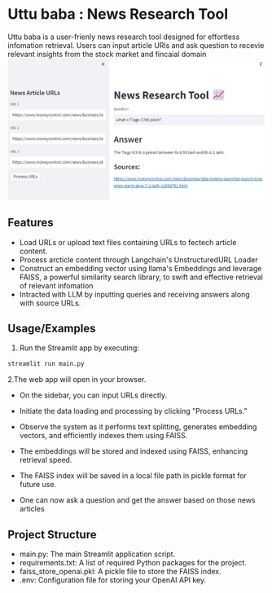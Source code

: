 # Uttu baba : News Research Tool 
Uttu baba is a user-frienly news research tool designed for effortless infomation retrieval. Users can input article URls and ask question to recevie relevant insights from the stock market and fincaial domain
![](img.jpg)

## Features 
- Load URLs or upload text files containing URLs to fectech article content.
- Process arcticle content through Langchain's UnstructuredURL Loader
- Construct an embedding vector using llama's Embeddings and leverage FAISS, a powerful similarity search library, to swift and effective retrieval of relevant infomation
- Intracted with LLM by inputting queries and receiving answers along with source URLs.


## Usage/Examples

1. Run the Streamlit app by executing:
```bash
streamlit run main.py

```

2.The web app will open in your browser.

- On the sidebar, you can input URLs directly.

- Initiate the data loading and processing by clicking "Process URLs."

- Observe the system as it performs text splitting, generates embedding vectors, and efficiently indexes them using FAISS.

- The embeddings will be stored and indexed using FAISS, enhancing retrieval speed.

- The FAISS index will be saved in a local file path in pickle format for future use.
- One can now ask a question and get the answer based on those news articles

## Project Structure

- main.py: The main Streamlit application script.
- requirements.txt: A list of required Python packages for the project.
- faiss_store_openai.pkl: A pickle file to store the FAISS index.
- .env: Configuration file for storing your OpenAI API key.
